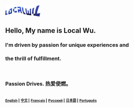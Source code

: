 <p align="left" style="display:inline;">
  <a href="https://localwu.top/?from=ghReadme"><img height="36px" src="Static/LocalWuSign.png" /></a>
</p>

## Hello, My name is Local Wu.

### I'm driven by passion for unique experiences and <br/>

### the thrill of fulfillment. <br/>

<br/>

### Passion Drives. 热爱使燃。

##

<p align="right" style="display:inline;">
<sup>
  <span align="right" style="color:black; font-size: small;">
  <sub><strong><a href="https://github.com/localwu/localwu/blob/main/README.md"><span>English</span></a>&nbsp;|</sub></strong>
  <sub><strong><a href="https://github.com/localwu/localwu/blob/main/MultilingualVers/README_Ch.md"><span>中文</span></a>&nbsp;|</sub></strong>
  <sub><strong><a href="https://github.com/localwu/localwu/blob/main/MultilingualVers/README_Fr.md"><span>Français</span></a>&nbsp;|</sub></strong>
  <sub><strong><a href="https://github.com/localwu/localwu/blob/main/MultilingualVers/README_Ru.md"><span>Русский</span></a>&nbsp;|</sub></strong>
  <sub><strong><a href="https://github.com/localwu/localwu/blob/main/MultilingualVers/README_Jp.md"><span>日本語</span></a>&nbsp;|</sub></strong>
  <sub><strong><a href="https://github.com/localwu/localwu/blob/main/MultilingualVers/README_Pt.md"><span>Português</span></a></sub></strong>
</span>
</sup>
</p>
